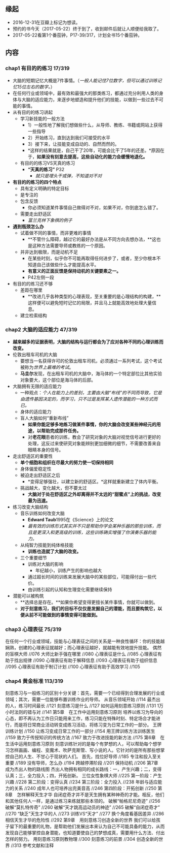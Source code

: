 ##  缘起
+ 2016-12-31在豆瓣上标记为想读。
+ 预约的书今天（2017-05-22）终于到了，收到邮件后就让人顺便给我取了。
+ 2017-05-22看第1个番茄钟，P17-39/317，计划全书15个番茄钟。

##  内容
###  chap1 有目的的练习 17/319
+ 大脑的短期记忆大概是7件事情。（*一般人能记住7位数字，但可以通过训练记忆15位左右的数字。*）
+ 在任何行业或领域中，最有效和最强大的那类练习，都通过充分利用人类的身体与大脑的适应能力，来逐步地塑造和提升他们的技能，以做到一些过去不可能的事情。
+ 从有目的的练习讲起
	+ 学习新技能的一般方法
		+ 1）一般性地了解我们想做些什么，从导师、教练、书籍或网站上获得一些指导
		+ 2）开始练习，直到达到我们可接受的水平
		+ 3）接下来，让技能变成自动的、自然而然的。
		+ *这样的结果就是，自己干了20年，可能会比干了5年的还差。*原因在于，**如果没有刻意去提高，这些自动化的能力会缓慢地退化。**
	+ 有目的的练习VS天真的练习
		+ **“天真的练习”** P32
			+ *就只是埋头干或弹，不知道对不对*
+ **有目的的练习的四个特点**
	+ 具有定义明确的特定目标
	+ 是专注的
	+ 包含反馈
		+ 你必须知道某件事情自己做得对不对，如果不对，你到底怎么错了。
	+ 需要走出舒适区
		+ *富兰克林下象棋的例子*
+ **遇到瓶颈怎么办**
	+ 试着做不同的事情，而非更难的事情
		+ **不管什么障碍，越过它的最好办法是从不同方向去想办法，**这也是这种方法需要导师或教练的一个原因。
	+ 并非达到极限，而是动机不足
		+ 在某些时刻，似乎你不可能再取得任何进步了，或者，至少你根本不知道自己该做些什么才能提高水平。
		+ **有意义的正面反馈是保持动机的关键要素之一。**
		+ P42左侧一段
+ 有目的的练习还不够
	+ 差距在哪里
		+ **改进几乎各种类型的心理表现，至关重要的是心理结构的构建，**这样便可以避免短时记忆的局限，并且马上就能高效地处理大量信息。
	+ 建立检索结构

###  chap2 大脑的适应能力 47/319
+ **越来越多的证据表明，大脑的结构与运行都会为了应对各种不同的心理训练而改变。**
+ 伦敦出租车司机的大脑
	+ 要想当一名获得许可的伦敦出租车司机，必须通过一系列考试，这个考试被称为*世界上最难的考试*。
	+ **马圭尔**发现，在出租车司机的大脑中，海马体的一个特定部位比其他实验对象要大，这个部位是海马体的后部。
+ 大脑拥有无限的适应能力
	+ 一种观点：*个人在能力上的差别，主要由大脑“布线”的不同而导致，它是由遗传基因决定的，而学习，只不过是发挥某人遗传潜能的一种方式而已。*
	+ 身体的适应能力
	+ 盲人大脑如何“重新布线”
		+ **如果你能足够多地练习做某件事情，你的大脑会改变某些神经元的用途，以帮助完成那件任务。**
		+ 对**老花眼**患者的训练，教会了研究对象的大脑对视觉信号进行更好的处理，这反过来使研究对象能辨别更加细微的细节，不需要改善来自眼睛本身的信号。
+ 走出舒适区的重要性
	+ **单个细胞和组织在尽最大的努力使一切保持相同**
	+ 身体偏爱稳定性
	+ 被迫走出舒适区之后
		+ *变得足够强壮，以建立新的舒适区。*这样就重新建立了体内平衡。
	+ 挑战越大，变化越大，但不要太过
		+ **大脑对于处在舒适区之外却离得并不太远的“甜蜜点”上的挑战，改变最为迅速。** 
+ 练习改变大脑结构 
	+ 音乐训练如何改变大脑
		+ **Edward Taub**1995在《Science》上的论文
		+ *最有效的训练形式其实并不只是帮助你学会某种乐器的那些训练，而且是更深入和更高级的训练，这些训练确实增强了你演奏乐器的能力。*
	+ 从纯智力技能到纯体格技能
		+ **训练也造就了大脑的改变。**
	+ 三个重要细节
		+ 训练对大脑的影响
			+ 年纪越小，训练产生的影响也越大
		+ 通过超长时间的训练来发展大脑中的某些部位，可能得付出一些代价。
		+ 由训练引起的认知和生理变化需要继续保持
+ 潜能可以被构筑 
	+ **选择总是存在。**如果你希望变得更擅长某件事情，你就可以做到。
	+ **对于刻意练习，我们的目标不仅仅是发掘自己的潜能，而且要构筑它，以便从前不可能做到的事情变得可能做到。**

###  chap3 心理表征 75/319
在任何一个行业或领域，技能与心理表征之间的关系是一种良性循环：你的技能越娴熟，创建的心理表征就越好；而心理表征越好，就越能有效地提升技能。
偶然的盲棋大师 //076
大师比新手强在哪里 //080
心理表征是什么 //085
心理表征有助于找出规律 //090
心理表征有助于解释信息 //093
心理表征有助于组织信息 //095
心理表征有助于制订计划 //100
心理表征有助于高效学习 //105

###  chap4 黄金标准 113/319
刻意练习与一般练习的区别十分关键：首先，需要一个已经得到合理发展的行业或领域；其次，需要一位能够布置训练作业的导师。
从音乐领域开始 //114
最杰出的人，练习时间最长 //121
刻意练习是什么 //127
如何运用刻意练习原则 //131
1万小时法则的错与对 //141
第5章　在工作中运用刻意练习原则
培养以练习为导向的心态，即不再认为工作日只能用来工作，练习只能在特殊时刻、特定场合才能进行，而是将日常商业活动转变成练习活动，将练习变为日常工作的一部分。
王牌训练计划 //150
让练习变成日常工作的一部分 //154
用王牌训练方法训练医生 //159
致力于传授知识的传统方法 //167
致力于改进技能的新方法 //175
第6章　在生活中运用刻意练习原则
刻意训练针对的是每个有梦想的人，可以帮助每个想学习怎样画画、编程、变魔术、吹萨克斯管、写小说的人。它针对的是所有那些想掌控自己的人生、不甘心于现状的人们。
首先，找位好导师 //185
专注和投入至关重要 //189
没有导师，怎么办 //194
跨越停滞阶段 //201
保持动机 //206
第7章　成为杰出人物的路线图
杰出人物拥有相同的成长路线：一，产生兴趣；二，变得认真；三，全力投入；四，开拓创新。
三位女性象棋大师 //225
第一阶段：产生兴趣 //228
第二阶段：变得认真 //234
第三阶段：全力投入 //238
年龄与适应能力的关系 //240
成年人也可培养出完美音高 //246
第四阶段：开拓创新 //250
第8章　怎样解释天生才华
自闭症奇才并不是天生拥有某种神奇的才能。相反，他们和其他任何人一样，是通过练习来练就那些本领的。
破解“帕格尼尼奇迹” //256
破解“莫扎特传奇” //260
破解“天才跳高运动员的神迹” //265
破解“自闭症奇才” //270
“缺乏”天生才华的人 //273
训练VS“天才” //277
换个角度看基因差异 //286
相信天生才华的危险性 //292
第9章　用刻意练习创造全新的世界
我们可以给孩子留下的最重要的礼物，是帮助他们发展出本来认为自己不可能具备的能力，从而发现自己能够掌控自身潜能，也知道要使自己的梦想成真，需要用什么方法、付出怎样的努力。
用刻意练习原则教物理 //300
刻意练习的前景 //304
创造全新的世界 //313
参考文献和注释